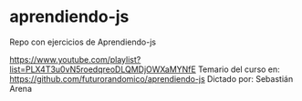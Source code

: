 # aprendiendo-js
Repo con ejercicios de Aprendiendo-js

https://www.youtube.com/playlist?list=PLX4T3u0vN5roedqreoDLQMDjOWXaMYNfE
Temario del curso en: https://github.com/futurorandomico/aprendiendo-js
Dictado por: Sebastián Arena
